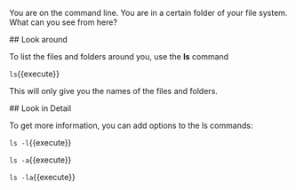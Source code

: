 You are on the command line. You are in a certain folder of your file system.
What can you see from here?

## Look around

To list the files and folders around you, use the
**ls** command

`ls`{{execute}}

This will only give you the names of the files and folders.

## Look in Detail

To get more information, you can add options to the ls commands:

`ls -l`{{execute}}

`ls -a`{{execute}}

`ls -la`{{execute}}
